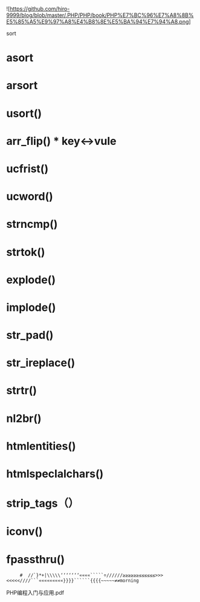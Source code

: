 
![https://github.com/hiro-9999/blog/blob/master/.PHP/PHP/book/PHP%E7%BC%96%E7%A8%8B%E5%85%A5%E9%97%A8%E4%B8%8E%E5%BA%94%E7%94%A8.png]

sort

# asort

# arsort

# usort()

# arr_flip()  * key<->vule

# ucfrist()

# ucword()

# strncmp() 

# strtok()

# explode()

# implode()

# str_pad()

# str_ireplace()

# strtr()

# nl2br()

# htmlentities()

# htmlspeclalchars()

# strip_tags（）


# iconv()

# fpassthru()

         #  //`}*+|\\\\\‘‘‘‘‘‘‘««««`````÷//////≥≥≥≥≥≥≤≤≤≤≤≤>>><<<<<////```«««««««««}}}}``````{{{{~~~~~≠≠morning 
         
PHP编程入门与应用.pdf

